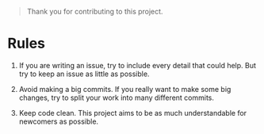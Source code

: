 > Thank you for contributing to this project.

# Rules

  1. If you are writing an issue, try to include every detail that could help.
     But try to keep an issue as little as possible.
     
  2. Avoid making a big commits. If you really want to make some big changes, 
     try to split your work into many different commits.
  
  3. Keep code clean. This project aims to be as much understandable for newcomers as possible.
